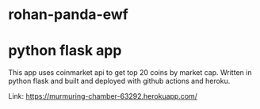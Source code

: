 # rohan-panda-ewf
# python flask app

This app uses coinmarket api to get top 20 coins
by market cap. Written in python flask and built 
and deployed with github actions and heroku. 

Link: https://murmuring-chamber-63292.herokuapp.com/
